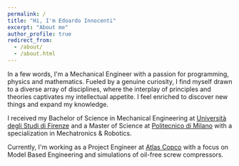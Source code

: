 ```yaml
---
permalink: /
title: "Hi, I'm Edoardo Innocenti"
excerpt: "About me"
author_profile: true
redirect_from: 
  - /about/
  - /about.html
---
```

In a few words, I'm a Mechanical Engineer with a passion for programming, physics and mathematics. 
Fueled by a genuine curiosity, I find myself drawn to a diverse array of disciplines, where the interplay of principles and theories captivates my intellectual appetite. 
I feel enriched to discover new things and expand my knowledge.

I received my Bachelor of Science in Mechanical Engineering at [Università degli Studi di Firenze](https://www.unifi.it/) and a Master of Science at [Politecnico di Milano](https://www.polimi.it/) with a specialization in Mechatronics & Robotics.

Currently, I'm working as a Project Engineer at [Atlas Copco](https://www.atlascopco.com/) with a focus on Model Based Engineering and simulations of oil-free screw compressors.
